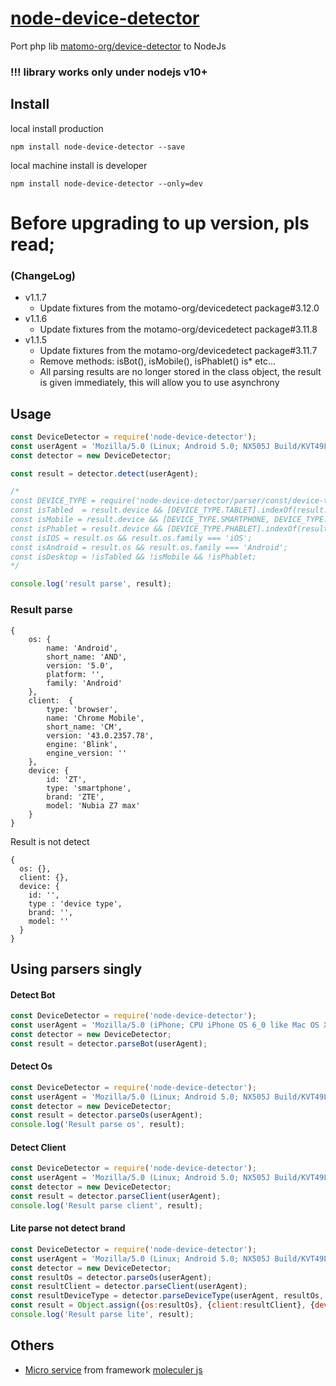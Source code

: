# [node-device-detector](https://www.npmjs.com/package/node-device-detector)

Port php lib [matomo-org/device-detector](https://github.com/matomo-org/device-detector) to NodeJs

### !!! library works only under nodejs v10+


Install
-

local install production

```
npm install node-device-detector --save
```
local machine install is developer
```
npm install node-device-detector --only=dev
```

# Before upgrading to up version, pls read;
### (ChangeLog)
* v1.1.7
    * Update fixtures from the motamo-org/devicedetect package#3.12.0
* v1.1.6
    * Update fixtures from the motamo-org/devicedetect package#3.11.8
* v1.1.5
    * Update fixtures from the motamo-org/devicedetect package#3.11.7
    * Remove methods: isBot(), isMobile(), isPhablet() is* etc...
    * All parsing results are no longer stored in the class object, the result is given immediately, this will allow you to use asynchrony

Usage
-

```js
const DeviceDetector = require('node-device-detector');
const userAgent = 'Mozilla/5.0 (Linux; Android 5.0; NX505J Build/KVT49L) AppleWebKit/537.36 (KHTML, like Gecko) Chrome/43.0.2357.78 Mobile Safari/537.36';
const detector = new DeviceDetector;

const result = detector.detect(userAgent);

/*
const DEVICE_TYPE = require('node-device-detector/parser/const/device-type');
const isTabled  = result.device && [DEVICE_TYPE.TABLET].indexOf(result.device.type) !== -1;
const isMobile = result.device && [DEVICE_TYPE.SMARTPHONE, DEVICE_TYPE.FEATURE_PHONE].indexOf(result.device.type) !== -1;
const isPhablet = result.device && [DEVICE_TYPE.PHABLET].indexOf(result.device.type) !== -1;
const isIOS = result.os && result.os.family === 'iOS';
const isAndroid = result.os && result.os.family === 'Android';
const isDesktop = !isTabled && !isMobile && !isPhablet;
*/

console.log('result parse', result);
```

### Result parse

```text
{ 
    os: { 
        name: 'Android',
        short_name: 'AND',
        version: '5.0',
        platform: '',
        family: 'Android'
    },
    client:  { 
        type: 'browser',
        name: 'Chrome Mobile',
        short_name: 'CM',
        version: '43.0.2357.78',
        engine: 'Blink',
        engine_version: '' 
    },
    device: { 
        id: 'ZT',
        type: 'smartphone',
        brand: 'ZTE',
        model: 'Nubia Z7 max'
    }
}

```

Result is not detect
```text
{ 
  os: {},
  client: {},
  device: {
    id: '',
    type : 'device type',
    brand: '',
    model: ''
  }
}
```

Using parsers singly
-

#### Detect Bot
```js
const DeviceDetector = require('node-device-detector');
const userAgent = 'Mozilla/5.0 (iPhone; CPU iPhone OS 6_0 like Mac OS X) AppleWebKit/536.26 (KHTML, like Gecko) Version/6.0 Mobile/10A5376e Safari/8536.25 (compatible; Googlebot-Mobile/2.1; +http://www.google.com/bot.html)';
const detector = new DeviceDetector;
const result = detector.parseBot(userAgent);
```

#### Detect Os
```js
const DeviceDetector = require('node-device-detector');
const userAgent = 'Mozilla/5.0 (Linux; Android 5.0; NX505J Build/KVT49L) AppleWebKit/537.36 (KHTML, like Gecko) Chrome/43.0.2357.78 Mobile Safari/537.36';
const detector = new DeviceDetector;
const result = detector.parseOs(userAgent);
console.log('Result parse os', result);  
```

#### Detect Client 
```js
const DeviceDetector = require('node-device-detector');
const userAgent = 'Mozilla/5.0 (Linux; Android 5.0; NX505J Build/KVT49L) AppleWebKit/537.36 (KHTML, like Gecko) Chrome/43.0.2357.78 Mobile Safari/537.36';
const detector = new DeviceDetector;
const result = detector.parseClient(userAgent);
console.log('Result parse client', result);
```

#### Lite parse not detect brand
```js
const DeviceDetector = require('node-device-detector');
const userAgent = 'Mozilla/5.0 (Linux; Android 5.0; NX505J Build/KVT49L) AppleWebKit/537.36 (KHTML, like Gecko) Chrome/43.0.2357.78 Mobile Safari/537.36';
const detector = new DeviceDetector;
const resultOs = detector.parseOs(userAgent);
const resultClient = detector.parseClient(userAgent);
const resultDeviceType = detector.parseDeviceType(userAgent, resultOs, resultClient, {});
const result = Object.assign({os:resultOs}, {client:resultClient}, {device: resultDeviceType});
console.log('Result parse lite', result);
```

Others
-
* [Micro service](MICROSERVICE.MD)  from framework [moleculer js](http://moleculer.services)